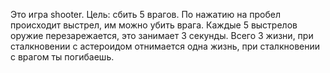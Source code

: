 Это игра shooter. 
Цель: сбить 5 врагов.
По нажатию на пробел происходит выстрел, им можно убить врага.
Каждые 5 выстрелов оружие перезарежается, это занимает 3 секунды.
Всего 3 жизни, при сталкновении с астероидом отнимается одна жизнь, при сталкновении с врагом ты погибаешь.



